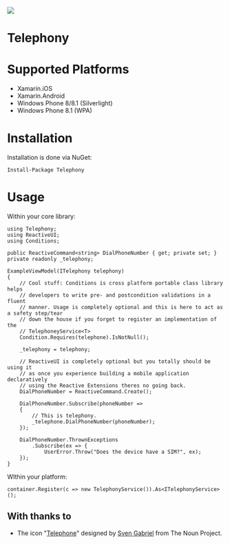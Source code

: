 ![](http://i.imgur.com/xsRdz22.png)
# Telephony 


# Supported Platforms

* Xamarin.iOS
* Xamarin.Android
* Windows Phone 8/8.1 (Silverlight)
* Windows Phone 8.1 (WPA)

# Installation
Installation is done via NuGet:

    Install-Package Telephony
        	

# Usage

Within your core library:

    using Telephony;
    using ReactiveUI;
    using Conditions;
   	
    public ReactiveCommand<string> DialPhoneNumber { get; private set; }
    private readonly _telephony;

    ExampleViewModel(ITelephony telephony)
    {
    	// Cool stuff: Conditions is cross platform portable class library helps
    	// developers to write pre- and postcondition validations in a fluent
    	// manner. Usage is completely optional and this is here to act as a safety step/tear
    	// down the house if you forget to register an implementation of the
    	// TelephoneyService<T> 
        Condition.Requires(telephone).IsNotNull();
        
        _telephony = telephony;
        
        // ReactiveUI is completely optional but you totally should be using it
        // as once you experience building a mobile application declaratively
        // using the Reactive Extensions theres no going back. 
        DialPhoneNumber = ReactiveCommand.Create();
       	
       	DialPhoneNumber.Subscribe(phoneNumber => 
       	{
       		// This is telephony.
       		_telephone.DialPhoneNumber(phoneNumber);
       	});
       	
    	DialPhoneNumber.ThrownExceptions
            .Subscribe(ex => {
                UserError.Throw("Does the device have a SIM?", ex);
        });
    }

    

WIthin your platform:    
    	
    container.Register(c => new TelephonyService()).As<ITelephonyService>();

## With thanks to
* The icon "<a href="http://thenounproject.com/term/telephone/77246/" target="_blank">Telephone</a>" designed by <a href="http://thenounproject.com/sven-gabriel" target="_blank">Sven Gabriel</a> from The Noun Project.
